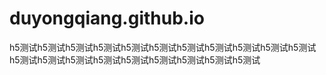 # duyongqiang.github.io
h5测试h5测试h5测试h5测试h5测试h5测试h5测试h5测试h5测试h5测试h5测试h5测试h5测试h5测试h5测试h5测试h5测试h5测试h5测试h5测试

